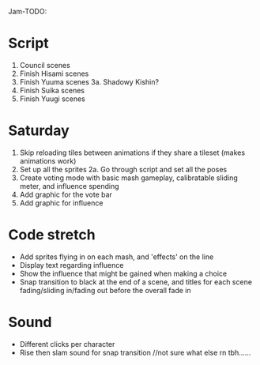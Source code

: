Jam-TODO:

# Script
1. Council scenes
2. Finish Hisami scenes
3. Finish Yuuma scenes
3a. Shadowy Kishin?
4. Finish Suika scenes
5. Finish Yuugi scenes

# Saturday
1. Skip reloading tiles between animations if they share a tileset (makes animations work)
2. Set up all the sprites
2a. Go through script and set all the poses
3. Create voting mode with basic mash gameplay, calibratable sliding meter, and influence spending
4. Add graphic for the vote bar
5. Add graphic for influence

# Code stretch
- Add sprites flying in on each mash, and 'effects' on the line
- Display text regarding influence
- Show the influence that might be gained when making a choice
- Snap transition to black at the end of a scene, and titles for each scene fading/sliding in/fading out before the overall fade in

# Sound
- Different clicks per character
- Rise then slam sound for snap transition
//not sure what else rn tbh......